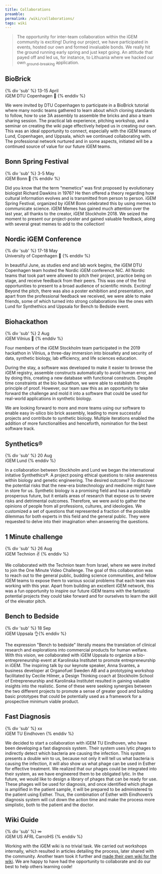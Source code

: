 ```yaml
---
title: Collaborations
preamble:
permalink: /wiki/collaborations/
tags: wiki
---
```


> The opportunity for inter-team collaboration within the iGEM community is exciting! During our project, we have participated in events, hosted our own and formed invaluable bonds. We really hit the ground running early spring and just kept going. An attitude that payed off and led us, for instance, to Lithuania where we hacked our own <sub>ground-breaking</sub> application.

## BioBrick

{% div 'sub' %} 13-15 April<br>iGEM DTU Copenhagen 👋 {% enddiv %}

We were invited by DTU Copenhagen to participate in a BioBrick tutorial where many nordic teams gathered to learn about which cloning standards to follow, how to use 3A assembly to assemble the bricks and also a team sharing session. The practical lab experience, pitching workshop, and a seminar on creating the wiki page effectively helped us in creating our own. This was an ideal opportunity to connect, especially with the iGEM teams of Lund, Copenhagen, and Uppsala, which we continued collaborating with. The professional network nurtured and in some aspects, initiated will be a continued source of value for our future iGEM teams.

## Bonn Spring Festival

{% div 'sub' %} 3-5 May<br>iGEM Bonn 🙌 {% enddiv %}

Did you know that the term “memetics” was first proposed by evolutionary biologist Richard Dawkins in 1976? He then offered a theory regarding how cultural information evolves and is transmitted from person to person. iGEM Spring Festival, organized by iGEM Bonn celebrated this by using memes to communicate science. iGEM Memes has gained much attention over the last year, all thanks to the creator, iGEM Stockholm 2018. We seized the moment to present our project-poster and gained valuable feedback, along with several great memes to add to the collection!

## Nordic iGEM Conference

{% div 'sub' %} 17-18 May<br>University of Copenhagen 👏 {% enddiv %}

In beautiful June, as studies end and lab work begins, the iGEM DTU Copenhagen team hosted the Nordic iGEM conference NiC. All Nordic teams that took part were allowed to pitch their project, practice being on stage, and receive feedback from their peers. This was one of the first opportunities to present to a broad audience of scientific minds. Exciting! Beyond the pitch, there was also a poster exhibition and presentation, and apart from the professional feedback we received, we were able to make friends, some of which turned into strong collaborations like the ones with Lund for Synthethics and Uppsala for Bench to Bedside event.

## Biohackathon

{% div 'sub' %} 2 Aug<br>iGEM Vilnius 🙏 {% enddiv %}

Four members of the iGEM Stockholm team participated in the 2019 hackathon in Vilnius, a three-day immersion into biosafety and security of data, synthetic biology, lab efficiency, and life sciences education.

During the stay, a software was developed to make it easier to browse the iGEM registry, assemble constructs automatically to avoid human error, and by doing this, creating a new database with functional constructs. Despite time constraints at the bio hackathon, we were able to establish the principle of proof. However, our team saw this as an opportunity to take forward the challenge and mold it into a software that could be used for real-world applications in synthetic biology.

We are looking forward to more and more teams using our software to enable easy in-silico bio brick assembly, leading to more successful projects and contribute to synthetic biology. Multiple iterations enabled the addition of more functionalities and henceforth, nomination for the best software track.

## Synthetics®

{% div 'sub' %} 20 Aug<br>iGEM Lund {% enddiv %}

In a collaboration between Stockholm and Lund we began the international initative Synthethics®. A project posing ethical questions to raise awareness within biology and genetic engineering. The desired outcome? To discover the potential risks that the new-era biotechnology and medicine might have in store for us. Synthetic biology is a promising field and has a potentially prosperous future, but it entails areas of research that expose us to severe risks and detrimental outcomes. Therefore, we were avid to gather the opinions of people from all professions, cultures, and ideologies. We customized a set of questions that represented a fraction of the possible dilemmas for both experts in this field and the general public. They were requested to delve into their imagination when answering the questions.

## 1 Minute challenge

{% div 'sub' %} 26 Aug<br>iGEM Technion ✌ {% enddiv %}

We collaborated with the Technion team from Israel, where we were invited to join the One Minute Video Challenge. The goal of this collaboration was to reach out to the general public, budding science communities, and fellow iGEM teams to expose them to various social problems that each team was working with this year. Apart from building an excellent iGEM network, this was a fun opportunity to inspire our future iGEM teams with the fantastic potential projects they could take forward and for ourselves to learn the skill of the elevator pitch.

## Bench to Bedside

{% div 'sub' %} 18 Sep<br>iGEM Uppsala 👌{% enddiv %}

The expression "Bench to bedside" literally means the translation of clinical research and explorations into commercial products for human welfare. With this vision, we collaborated with iGEM Uppsala to organize a bio-entrepreneurship event at Karolinska Institutet to promote entrepreneurship in iGEM. The inspiring talk by our keynote speaker, Anna Svantes, a business developer at Organofuel Sweden AB and a prototyping workshop facilitated by Cecilie Hilmer, a Design Thinking coach at Stockholm School of Entrepreneurship and Karolinska Institutet resulted in gaining valuable insights into the realistic. Some of these were seeking synergies between the two different projects to promote a sense of greater good and building basic prototypes that could be potentially used as a framework for a prospective minimum viable product.

## Fast Diagnosis

{% div 'sub' %} xx<br>iGEM TU Eindhoven {% enddiv %}

We decided to start a collaboration with iGEM TU Eindhoven, who have been developing a fast diagnosis system. Their system uses lytic phages to indirectly detect which bacteria are causing the infection. This system presents a double win to us, because not only it will tell us what bacteria is causing the infection, it will also show us what phage can be used in Esther for effective treatment. We realized that our phages could be integrated into their system, as we have engineered them to be obligated lytic. In the future, we would like to design a library of phages that can be ready for use. These phages will be used for diagnosis, and once identified which phage is amplified in the patient sample, it will be prepared to be administered to the patient using Esther. Thus, the combination of Esther with Eindhoven’s diagnosis system will cut down the action time and make the process more simplistic, both to the patient and the doctor.

## Wiki Guide

{% div 'sub' %} ∞<br>iGEM US AFRL CarrolHS {% enddiv %}

Working with the iGEM wiki is no trivial task. We carried out workshops internally, which resulted in articles detailing the process, later shared with the community. Another team took it further and [made their own wiki for the wiki](https://2019.igem.org/Team:US_AFRL_CarrollHS/WikiGuide). We are happy to have had the opportunity to collaborate and do our best to help others learning code!
